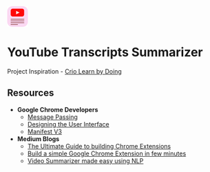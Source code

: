 ![](images/transcript_summarizer48.png)
# YouTube Transcripts Summarizer

Project Inspiration - [Crio Learn by Doing](https://www.crio.do/projects/python-youtube-transcript/)

## Resources
* **Google Chrome Developers**
  * [Message Passing](https://developer.chrome.com/docs/extensions/mv3/messaging/)
  * [Designing the User Interface](https://developer.chrome.com/docs/extensions/mv2/user_interface/)
  * [Manifest V3](https://developer.chrome.com/docs/extensions/mv3/intro/)
* **Medium Blogs**
  * [The Ultimate Guide to building Chrome Extensions](https://betterprogramming.pub/the-ultimate-guide-to-building-a-chrome-extension-4c01834c63ec)
  * [Build a simple Google Chrome Extension in few minutes](https://medium.com/tech-tajawal/build-a-simple-google-chrome-extension-in-few-minutes-1f13b600e83e)
  * [Video Summarizer made easy using NLP](https://medium.com/@aswanthkanil/video-summarizer-made-easy-using-nlp-af0afdea49b5)
